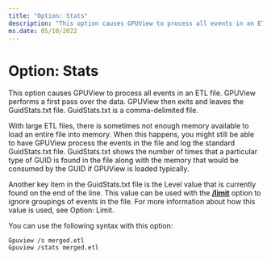 ```yaml
---
title: "Option: Stats"
description: "This option causes GPUView to process all events in an ETL file."
ms.date: 05/10/2022
---
```


# Option: Stats  

This option causes GPUView to process all events in an ETL file. GPUView performs a first pass over the data. GPUView then exits and leaves the GuidStats.txt file. GuidStats.txt is a comma-delimited file.   

With large ETL files, there is sometimes not enough memory available to load an entire file into memory. When this happens, you might still be able to have GPUView process the events in the file and log the standard GuidStats.txt file. GuidStats.txt shows the number of times that a particular type of GUID is found in the file along with the memory that would be consumed by the GUID if GPUView is loaded typically.  

Another key item in the GuidStats.txt file is the Level value that is currently found on the end of the line. This value can be used with the **[/limit](option-limit.md)** option to ignore groupings of events in the file. For more information about how this value is used, see Option: Limit.   

You can use the following syntax with this option:  

```
Gpuview /s merged.etl  
Gpuview /stats merged.etl  
```